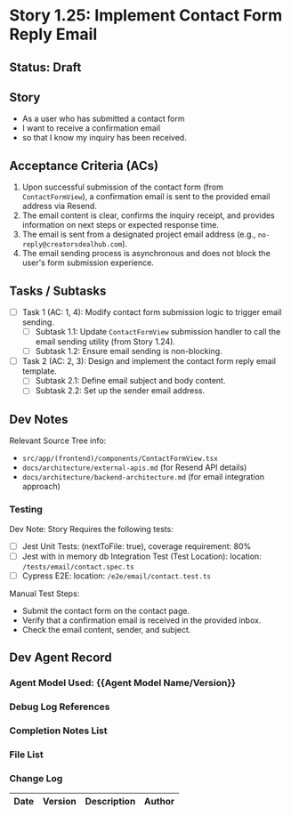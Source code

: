 # Story 1.25: Implement Contact Form Reply Email

## Status: Draft

## Story

- As a user who has submitted a contact form
- I want to receive a confirmation email
- so that I know my inquiry has been received.

## Acceptance Criteria (ACs)

1.  Upon successful submission of the contact form (from `ContactFormView`), a confirmation email is sent to the provided email address via Resend.
2.  The email content is clear, confirms the inquiry receipt, and provides information on next steps or expected response time.
3.  The email is sent from a designated project email address (e.g., `no-reply@creatorsdealhub.com`).
4.  The email sending process is asynchronous and does not block the user's form submission experience.

## Tasks / Subtasks

- [ ] Task 1 (AC: 1, 4): Modify contact form submission logic to trigger email sending.
  - [ ] Subtask 1.1: Update `ContactFormView` submission handler to call the email sending utility (from Story 1.24).
  - [ ] Subtask 1.2: Ensure email sending is non-blocking.
- [ ] Task 2 (AC: 2, 3): Design and implement the contact form reply email template.
  - [ ] Subtask 2.1: Define email subject and body content.
  - [ ] Subtask 2.2: Set up the sender email address.

## Dev Notes

Relevant Source Tree info:
- `src/app/(frontend)/components/ContactFormView.tsx`
- `docs/architecture/external-apis.md` (for Resend API details)
- `docs/architecture/backend-architecture.md` (for email integration approach)

### Testing

Dev Note: Story Requires the following tests:

- [ ] Jest Unit Tests: (nextToFile: true), coverage requirement: 80%
- [ ] Jest with in memory db Integration Test (Test Location): location: `/tests/email/contact.spec.ts`
- [ ] Cypress E2E: location: `/e2e/email/contact.test.ts`

Manual Test Steps:
- Submit the contact form on the contact page.
- Verify that a confirmation email is received in the provided inbox.
- Check the email content, sender, and subject.

## Dev Agent Record

### Agent Model Used: {{Agent Model Name/Version}}

### Debug Log References

### Completion Notes List

### File List

### Change Log

| Date | Version | Description | Author |
| :--- | :------ | :---------- | :----- |
